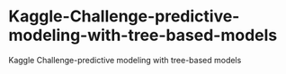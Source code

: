 # Kaggle-Challenge-predictive-modeling-with-tree-based-models
Kaggle Challenge-predictive modeling with tree-based models
